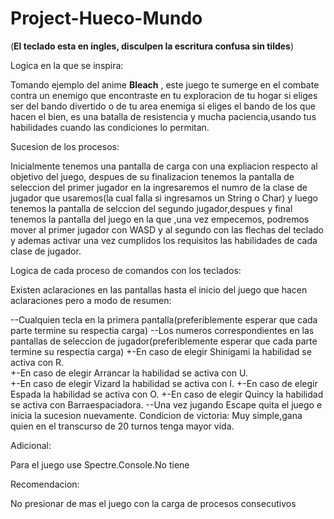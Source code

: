 # Project-Hueco-Mundo

(**El teclado esta en ingles, disculpen la escritura confusa sin tildes**)

Logica en la que se inspira:

 Tomando ejemplo del anime **Bleach** , este juego te sumerge en el combate contra un enemigo que encontraste en tu exploracion de tu hogar si eliges ser del bando divertido o de tu area enemiga
si eliges el bando de los que hacen el bien, es una batalla de resistencia y mucha paciencia,usando tus habilidades cuando las condiciones lo permitan.

Sucesion de los procesos:

 Inicialmente tenemos una pantalla de carga con una expliacion respecto al objetivo del juego, 
despues de su finalizacion tenemos la pantalla de seleccion del primer jugador en la ingresaremos el numro de la clase de jugador que usaremos(la cual falla si ingresamos un String o Char)
y luego tenemos la pantalla de selccion del segundo jugador,despues y final tenemos la pantalla del juego en la que ,una vez empecemos, podremos mover al primer jugador con WASD
y al segundo con las flechas del teclado y ademas activar una vez cumplidos los requisitos las habilidades de cada clase de jugador.

Logica de cada proceso de comandos con los teclados:

 Existen aclaraciones en las pantallas hasta el inicio del juego que hacen aclaraciones pero a modo de resumen:

--Cualquien tecla en la primera pantalla(preferiblemente esperar que cada parte termine su respectia carga)
--Los numeros correspondientes en las pantallas de seleccion de jugador(preferiblemente esperar que cada parte termine su respectia carga)
+-En caso de elegir Shinigami la habilidad se activa con R.  
+-En caso de elegir Arrancar la habilidad se activa con U.  
+-En caso de elegir Vizard la habilidad se activa con I.
+-En caso de elegir Espada la habilidad se activa con O.
+-En caso de elegir Quincy la habilidad se activa con Barraespaciadora.
--Una vez jugando Escape quita el juego e inicia la sucesion nuevamente.
Condicion de victoria:
Muy simple,gana quien en el transcurso de 20 turnos tenga mayor vida.

Adicional:

Para el juego use Spectre.Console.No tiene 

Recomendacion:

No presionar de mas el juego con la carga de procesos consecutivos

